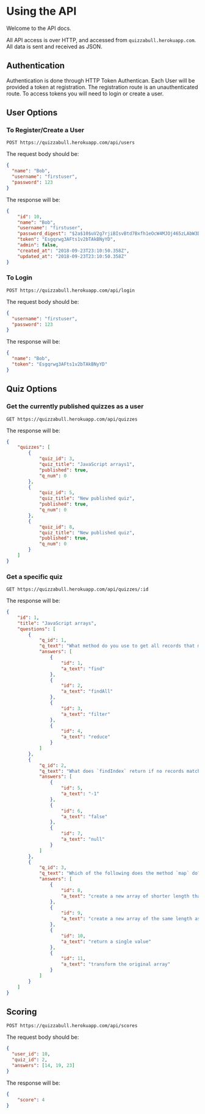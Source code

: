 # Using the API

Welcome to the API docs.

All API access is over HTTP, and accessed from `quizzabull.herokuapp.com`. All data is sent and received as JSON.


## Authentication

Authentication is done through HTTP Token Authentican. Each User will be provided a token at registration. The registration route is an unauthenticated route. To access tokens you will need to login or create a user.

## User Options

### To Register/Create a User

`POST https://quizzabull.herokuapp.com/api/users`

The request body should be:

```json
{
  "name": "Bob",
  "username": "firstuser",
  "password": 123
}
```

The response will be:

```json
{
    "id": 10,
    "name": "Bob",
    "username": "firstuser",
    "password_digest": "$2a$10$uV2g7rjiBIsvBtd7Bxfh1eOcW4MJOj465zLAbW3DpZbwwPt8t55vK",
    "token": "Esgqrwg3AFts1v2bTAkBNyYD",
    "admin": false,
    "created_at": "2018-09-23T23:10:50.358Z",
    "updated_at": "2018-09-23T23:10:50.358Z"
}
```


### To Login

`POST https://quizzabull.herokuapp.com/api/login`

The request body should be:

```json
{
  "username": "firstuser",
  "password": 123
}
```

The response will be:

```json
{
  "name": "Bob",
  "token": "Esgqrwg3AFts1v2bTAkBNyYD"
}
```



## Quiz Options

### Get the currently published quizzes as a user

`GET https://quizzabull.herokuapp.com/api/quizzes`

The response will be:

```json
{
    "quizzes": [
        {
            "quiz_id": 3,
            "quiz_title": "JavaScript arrays1",
            "published": true,
            "q_num": 0
        },
        {
            "quiz_id": 5,
            "quiz_title": "New published quiz",
            "published": true,
            "q_num": 0
        },
        {
            "quiz_id": 8,
            "quiz_title": "New published quiz",
            "published": true,
            "q_num": 0
        }
    ]
}

```

### Get a specific quiz

`GET https://quizzabull.herokuapp.com/api/quizzes/:id`

The response will be:

```json
{
    "id": 1,
    "title": "JavaScript arrays",
    "questions": [
        {
            "q_id": 1,
            "q_text": "What method do you use to get all records that match a condition?",
            "answers": [
                {
                    "id": 1,
                    "a_text": "find"
                },
                {
                    "id": 2,
                    "a_text": "findAll"
                },
                {
                    "id": 3,
                    "a_text": "filter"
                },
                {
                    "id": 4,
                    "a_text": "reduce"
                }
            ]
        },
        {
            "q_id": 2,
            "q_text": "What does `findIndex` return if no records match its condition?",
            "answers": [
                {
                    "id": 5,
                    "a_text": "-1"
                },
                {
                    "id": 6,
                    "a_text": "false"
                },
                {
                    "id": 7,
                    "a_text": "null"
                }
            ]
        },
        {
            "q_id": 3,
            "q_text": "Which of the following does the method `map` do?",
            "answers": [
                {
                    "id": 8,
                    "a_text": "create a new array of shorter length than the original"
                },
                {
                    "id": 9,
                    "a_text": "create a new array of the same length as the original"
                },
                {
                    "id": 10,
                    "a_text": "return a single value"
                },
                {
                    "id": 11,
                    "a_text": "transform the original array"
                }
            ]
        }
    ]
}
```


## Scoring


`POST https://quizzabull.herokuapp.com/api/scores`

The request body should be:

```json
{
  "user_id": 10,
  "quiz_id": 2,
  "answers": [14, 19, 23]
}
```

The response will be:

```json
{
    "score": 4
}
```



